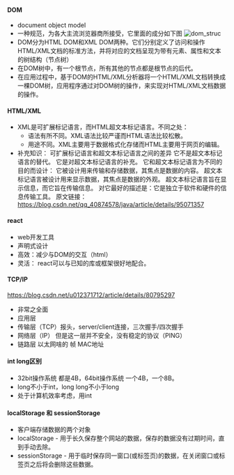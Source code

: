 #### DOM
- document object model
- 一种规范，为各大主流浏览器商所接受，它里面的成分如下图
![dom_struc]  
- DOM分为HTML DOM和XML DOM两种。它们分别定义了访问和操作HTML/XML文档的标准方法，并将对应的文档呈现为带有元素、属性和文本的树结构（节点树）
- 在DOM树中，有一个根节点，所有其他的节点都是根节点的后代。
- 在应用过程中，基于DOM的HTML/XML分析器将一个HTML/XML文档转换成一棵DOM树，应用程序通过对DOM树的操作，来实现对HTML/XML文档数据的操作。  


#### HTML/XML
- XML是可扩展标记语言，而HTML超文本标记语言。不同之处：
  - 语法有所不同。XML语法比较严谨而HTML语法比较松散。
  - 用途不同。XML主要用于数据格式化存储而HTML主要用于网页的编辑。
- 补充知识：
可扩展标记语言和超文本标记语言之间的差异
它不是超文本标记语言的替代。
它是对超文本标记语言的补充。
它和超文本标记语言为不同的目的而设计：
它被设计用来传输和存储数据，其焦点是数据的内容。
超文本标记语言被设计用来显示数据，其焦点是数据的外观。
超文本标记语言旨在显示信息，而它旨在传输信息。
对它最好的描述是：它是独立于软件和硬件的信息传输工具。
原文链接：https://blog.csdn.net/qq_40874578/java/article/details/95071357  


#### react
- web开发工具
- 声明式设计
- 高效：减少与DOM的交互（html）
- 灵活： react可以与已知的库或框架很好地配合。

[dom_struc]:pics/DOMstructure.png

#### TCP/IP  
https://blog.csdn.net/u012371712/article/details/80795297
- 非常之全面
- 应用层
- 传输层（TCP）报头，server/client连接，三次握手/四次握手
- 网络层（IP） 但是这一层并不安全，没有稳定的协议（PING）
- 链路层 以太网啥的 帧 MAC地址


#### int long区别
- 32bit操作系统 都是4B，64bit操作系统 一个4B，一个8B。
- long不小于int，long long不小于long
- 处于计算机效率考虑，用int

#### localStorage 和 sessionStorage 

- 客户端存储数据的两个对象
- localStorage - 用于长久保存整个网站的数据，保存的数据没有过期时间，直到手动去除。
- sessionStorage - 用于临时保存同一窗口(或标签页)的数据，在关闭窗口或标签页之后将会删除这些数据。